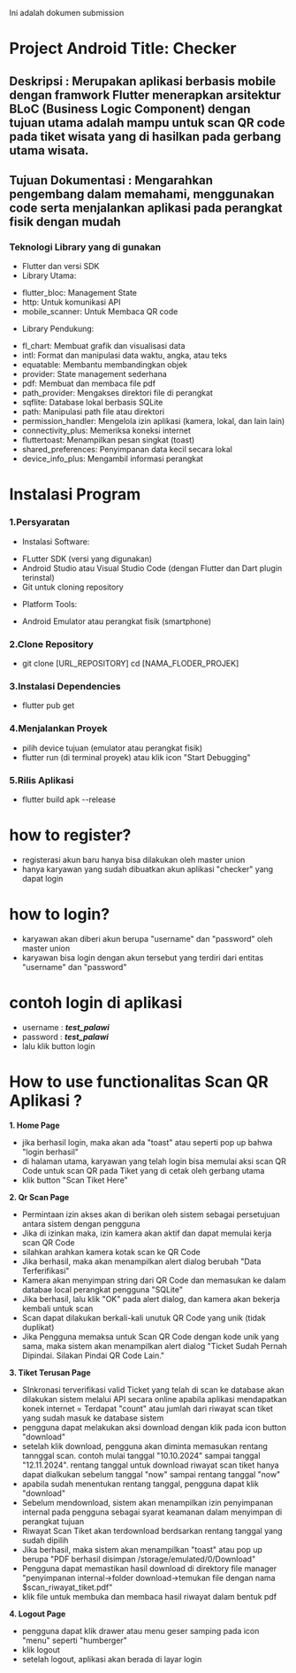 Ini adalah dokumen submission


# Project Android Title:  Checker 

## Deskripsi : Merupakan aplikasi berbasis mobile dengan framwork Flutter menerapkan arsitektur BLoC (Business Logic Component) dengan tujuan utama adalah mampu untuk scan QR code pada tiket wisata yang di hasilkan pada gerbang utama wisata. 

## Tujuan Dokumentasi : Mengarahkan pengembang dalam memahami, menggunakan code serta menjalankan aplikasi pada perangkat fisik dengan mudah

### Teknologi Library yang di gunakan 
- Flutter dan versi SDK 
- Library Utama: 
 * flutter_bloc: Management State
 * http: Untuk komunikasi API
 * mobile_scanner: Untuk Membaca QR code
- Library Pendukung: 
* fl_chart: Membuat grafik dan visualisasi data
* intl: Format dan manipulasi data waktu, angka, atau teks
* equatable: Membantu membandingkan objek
* provider: State management sederhana
* pdf: Membuat dan membaca file pdf
* path_provider: Mengakses direktori file di perangkat
* sqflite: Database lokal berbasis SQLite
* path: Manipulasi path file atau direktori
* permission_handler: Mengelola izin aplikasi (kamera, lokal, dan lain lain)
* connectivity_plus: Memeriksa koneksi internet
* fluttertoast: Menampilkan pesan singkat (toast)
* shared_preferences: Penyimpanan data kecil secara lokal
* device_info_plus: Mengambil informasi perangkat

# Instalasi Program

### 1.Persyaratan
* Instalasi Software:
- FLutter SDK (versi yang digunakan)
- Android Studio atau Visual Studio Code (dengan Flutter dan Dart plugin terinstal)
- Git untuk cloning repository

* Platform Tools:
- Android Emulator atau perangkat fisik (smartphone)

### 2.Clone Repository
- git clone [URL_REPOSITORY]
cd [NAMA_FLODER_PROJEK]

### 3.Instalasi Dependencies
- flutter pub get

### 4.Menjalankan Proyek
- pilih device tujuan (emulator atau perangkat fisik)
- flutter run (di terminal proyek) atau klik icon "Start Debugging"

### 5.Rilis Aplikasi 
- flutter build apk --release

  
# how to register? 
- registerasi akun baru hanya bisa dilakukan oleh master union
- hanya karyawan yang sudah dibuatkan akun aplikasi "checker" yang dapat login

# how to login?
- karyawan akan diberi akun berupa "username" dan "password" oleh master union
- karyawan bisa login dengan akun tersebut yang terdiri dari entitas "username" dan "password"

# contoh login di aplikasi 
- username : ***test_palawi***
- password : ***test_palawi***
- lalu klik button login 

# How to use functionalitas Scan QR Aplikasi ? 
**1. Home Page**
- jika berhasil login, maka akan ada "toast" atau seperti pop up bahwa "login berhasil"
- di halaman utama, karyawan yang telah login bisa memulai aksi scan QR Code untuk scan QR pada Tiket yang di cetak oleh gerbang utama
- klik button "Scan Tiket Here"

**2. Qr Scan Page**
- Permintaan izin akses akan di berikan oleh sistem sebagai persetujuan antara sistem dengan pengguna 
- Jika di izinkan maka, izin kamera akan aktif dan dapat memulai kerja scan QR Code
- silahkan arahkan kamera kotak scan ke QR Code 
- Jika berhasil, maka akan menampilkan alert dialog berubah "Data Terferifikasi" 
- Kamera akan menyimpan string dari QR Code dan memasukan ke dalam databae local perangkat pengguna "SQLite" 
- Jika berhasil, lalu klik "OK" pada alert dialog, dan kamera akan bekerja kembali untuk scan 
- Scan dapat dilakukan berkali-kali unutuk QR Code yang unik (tidak duplikat)
- Jika Pengguna memaksa untuk Scan QR Code dengan kode unik yang sama, maka sistem akan menampilkan alert dialog "Ticket Sudah Pernah Dipindai. Silakan Pindai QR Code Lain."

**3. Tiket Terusan Page**
- SInkronasi terverifikasi valid Ticket yang telah di scan ke database akan dilakukan sistem melalui API secara online apabila aplikasi mendapatkan konek internet
= Terdapat "count" atau jumlah dari riwayat scan tiket yang sudah masuk ke database sistem
- pengguna dapat melakukan aksi download dengan klik pada icon button "download" 
- setelah klik download, pengguna akan diminta memasukan rentang tannggal scan. contoh mulai tanggal "10.10.2024" sampai tanggal "12.11.2024". rentang tanggal untuk download riwayat scan tiket hanya dapat dialkukan sebelum tanggal "now" sampai rentang tanggal "now" 
- apabila sudah menentukan rentang tanggal, pengguna dapat klik "download" 
- Sebelum mendownload, sistem akan menampilkan izin penyimpanan internal pada pengguna sebagai syarat keamanan dalam menyimpan di perangkat tujuan
- Riwayat Scan Tiket akan terdownload berdsarkan rentang tanggal yang sudah dipilih 
- Jika berhasil, maka sistem akan menampilkan "toast" atau pop up berupa "PDF berhasil disimpan /storage/emulated/0/Download" 
- Pengguna dapat memastikan hasil download di direktory file manager "penyimpanan internal->folder download->temukan file dengan nama $scan_riwayat_tiket.pdf" 
- klik file untuk membuka dan membaca hasil riwayat dalam bentuk pdf

**4. Logout Page**
- pengguna dapat klik drawer atau menu geser samping pada icon "menu" seperti "humberger"
- klik logout 
- setelah logout, aplikasi akan berada di layar login 

